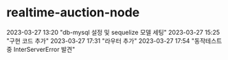 # realtime-auction-node


2023-03-27 13:20 "db-mysql 설정 및 sequelize 모델 세팅"
2023-03-27 15:25 "구현 코드 추가"
2023-03-27 17:31 "라우터 추가"
2023-03-27 17:54 "동작테스트 중 InterServerError 발견"